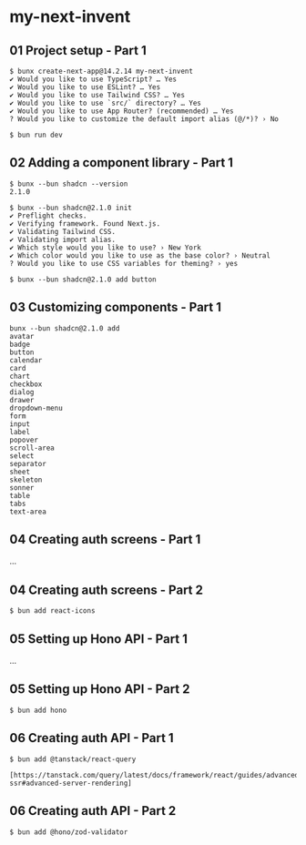 # my-next-invent

## 01 Project setup - Part 1

```
$ bunx create-next-app@14.2.14 my-next-invent
✔ Would you like to use TypeScript? … Yes
✔ Would you like to use ESLint? … Yes
✔ Would you like to use Tailwind CSS? … Yes
✔ Would you like to use `src/` directory? … Yes
✔ Would you like to use App Router? (recommended) … Yes
? Would you like to customize the default import alias (@/*)? › No

$ bun run dev

```

## 02 Adding a component library - Part 1

```
$ bunx --bun shadcn --version
2.1.0

$ bunx --bun shadcn@2.1.0 init
✔ Preflight checks.
✔ Verifying framework. Found Next.js.
✔ Validating Tailwind CSS.
✔ Validating import alias.
✔ Which style would you like to use? › New York
✔ Which color would you like to use as the base color? › Neutral
? Would you like to use CSS variables for theming? › yes

$ bunx --bun shadcn@2.1.0 add button
```

## 03 Customizing components - Part 1

```
bunx --bun shadcn@2.1.0 add
avatar
badge
button
calendar
card
chart
checkbox
dialog
drawer
dropdown-menu
form
input
label
popover
scroll-area
select
separator
sheet
skeleton
sonner
table
tabs
text-area
```

## 04 Creating auth screens - Part 1

...

## 04 Creating auth screens - Part 2

```
$ bun add react-icons
```

## 05 Setting up Hono API - Part 1

...

## 05 Setting up Hono API - Part 2

```
$ bun add hono
```

## 06  Creating auth API - Part 1

```
$ bun add @tanstack/react-query

[https://tanstack.com/query/latest/docs/framework/react/guides/advanced-ssr#advanced-server-rendering]
```

## 06  Creating auth API - Part 2

```
$ bun add @hono/zod-validator
```

